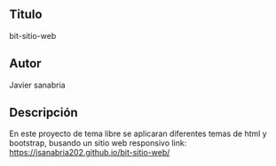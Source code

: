 ## Titulo

bit-sitio-web

## Autor

Javier sanabria

## Descripción

En este proyecto de tema libre se aplicaran diferentes temas de html y bootstrap, busando un sitio web responsivo
link: https://jsanabria202.github.io/bit-sitio-web/
